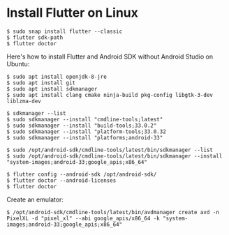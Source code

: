 # Install Flutter on Linux

```console
$ sudo snap install flutter --classic
$ flutter sdk-path
$ flutter doctor
```

<!--
Now install Android Studio: <https://developer.android.com/studio>
1. install command-line tools only (without the studio)

```console
$ ./bin/sdkmanager --sdk_root=. --licenses
$ ./bin/sdkmanager --sdk_root=. --install "cmdline-tools;latest"
```-->


Here's how to install Flutter and Android SDK without Android Studio on Ubuntu:

```console
$ sudo apt install openjdk-8-jre
$ sudo apt install git
$ sudo apt install sdkmanager
$ sudo apt install clang cmake ninja-build pkg-config libgtk-3-dev liblzma-dev

$ sdkmanager --list
$ sudo sdkmanager --install "cmdline-tools;latest"
$ sudo sdkmanager --install "build-tools;33.0.2"
$ sudo sdkmanager --install "platform-tools;33.0.32
$ sudo sdkmanager --install "platforms;android-33"

$ sudo /opt/android-sdk/cmdline-tools/latest/bin/sdkmanager --list
$ sudo /opt/android-sdk/cmdline-tools/latest/bin/sdkmanager --install "system-images;android-33;google_apis;x86_64"

$ flutter config --android-sdk /opt/android-sdk/
$ flutter doctor --android-licenses
$ flutter doctor
```

Create an emulator:

```console
$ /opt/android-sdk/cmdline-tools/latest/bin/avdmanager create avd -n PixelXL -d "pixel_xl" --abi google_apis/x86_64 -k "system-images;android-33;google_apis;x86_64"
```

